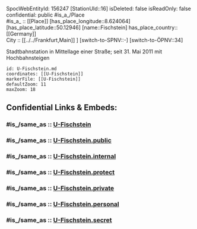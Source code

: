 ﻿---
location:
- 50.12946
- 8.624064
mapmarker: subway
mapzoom:
- 8
- 18
tags:
- geo/station/subway
type: Station
---

SpocWebEntityId: 156247
[StationUId::16] 
isDeleted: false
isReadOnly: false
confidential: public
#is_a_/Place  
#is_a_ :: [[Place]] 
[has_place_longitude::8.624064] 
[has_place_latitude::50.12946] 
[name::Fischstein] 
has_place_country:: [[Germany]]  
City :: [[../../Frankfurt,Main]] ] 
[switch-to-SPNV::-] 
[switch-to-ÖPNV::34] 

Stadtbahnstation in Mittellage einer Straße; seit 31. Mai 2011 mit Hochbahnsteigen

```leaflet
id: U-Fischstein.md
coordinates: [[U-Fischstein]] 
markerFile: [[U-Fischstein]] 
defaultZoom: 11 
maxZoom: 18
```


## Confidential Links & Embeds: 

### #is_/same_as :: [U-Fischstein](U-Fischstein.md) 

### #is_/same_as :: [U-Fischstein.public](/_public/Earth/Continent/Europe/Europe~Central/Germany/Germany~West/Hessen/counties~Hessen/Frankfurt~Main/Stations-FFM~U/U-Fischstein.public.md) 

### #is_/same_as :: [U-Fischstein.internal](/_internal/Earth/Continent/Europe/Europe~Central/Germany/Germany~West/Hessen/counties~Hessen/Frankfurt~Main/Stations-FFM~U/U-Fischstein.internal.md) 

### #is_/same_as :: [U-Fischstein.protect](/_protect/Earth/Continent/Europe/Europe~Central/Germany/Germany~West/Hessen/counties~Hessen/Frankfurt~Main/Stations-FFM~U/U-Fischstein.protect.md) 

### #is_/same_as :: [U-Fischstein.private](/_private/Earth/Continent/Europe/Europe~Central/Germany/Germany~West/Hessen/counties~Hessen/Frankfurt~Main/Stations-FFM~U/U-Fischstein.private.md) 

### #is_/same_as :: [U-Fischstein.personal](/_personal/Earth/Continent/Europe/Europe~Central/Germany/Germany~West/Hessen/counties~Hessen/Frankfurt~Main/Stations-FFM~U/U-Fischstein.personal.md) 

### #is_/same_as :: [U-Fischstein.secret](/_secret/Earth/Continent/Europe/Europe~Central/Germany/Germany~West/Hessen/counties~Hessen/Frankfurt~Main/Stations-FFM~U/U-Fischstein.secret.md)

